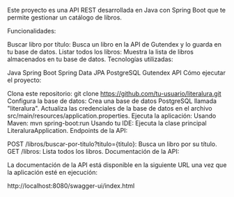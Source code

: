 Este proyecto es una API REST desarrollada en Java con Spring Boot que te permite gestionar un catálogo de libros.

Funcionalidades:

Buscar libro por título: Busca un libro en la API de Gutendex y lo guarda en tu base de datos.
Listar todos los libros: Muestra la lista de libros almacenados en tu base de datos.
Tecnologías utilizadas:

Java
Spring Boot
Spring Data JPA
PostgreSQL
Gutendex API
Cómo ejecutar el proyecto:

Clona este repositorio: git clone https://github.com/tu-usuario/literalura.git
Configura la base de datos:
Crea una base de datos PostgreSQL llamada "literalura".
Actualiza las credenciales de la base de datos en el archivo src/main/resources/application.properties.
Ejecuta la aplicación:
Usando Maven: mvn spring-boot:run
Usando tu IDE: Ejecuta la clase principal LiteraluraApplication.
Endpoints de la API:

POST /libros/buscar-por-titulo?titulo={titulo}: Busca un libro por su título.
GET /libros: Lista todos los libros.
Documentación de la API:

La documentación de la API está disponible en la siguiente URL una vez que la aplicación esté en ejecución:

http://localhost:8080/swagger-ui/index.html
